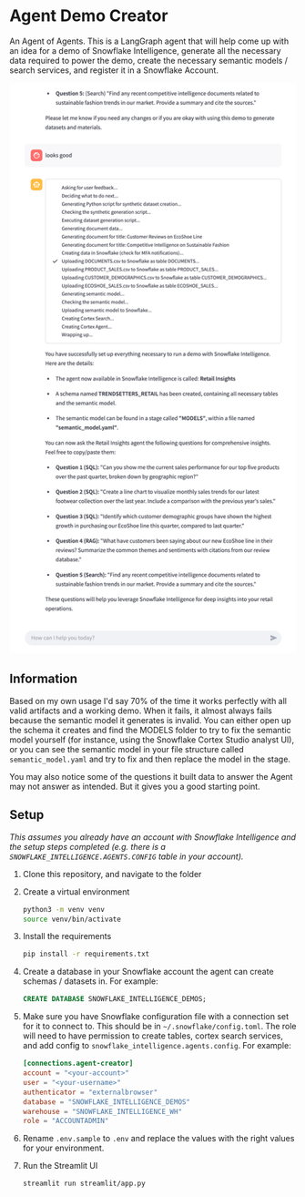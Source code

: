 # Agent Demo Creator

An Agent of Agents. This is a LangGraph agent that will help come up with an idea for a demo of Snowflake Intelligence, generate all the necessary data required to power the demo, create the necessary semantic models / search services, and register it in a Snowflake Account.

![Screenshot](./assets/screenshot.png)

## Information

Based on my own usage I'd say 70% of the time it works perfectly with all valid artifacts and a working demo. When it fails, it almost always fails because the semantic model it generates is invalid. You can either open up the schema it creates and find the MODELS folder to try to fix the semantic model yourself (for instance, using the Snowflake Cortex Studio analyst UI), or you can see the semantic model in your file structure called `semantic_model.yaml` and try to fix and then replace the model in the stage.

You may also notice some of the questions it built data to answer the Agent may not answer as intended. But it gives you a good starting point.

## Setup

*This assumes you already have an account with Snowflake Intelligence and the setup steps completed (e.g. there is a `SNOWFLAKE_INTELLIGENCE.AGENTS.CONFIG` table in your account).*

1. Clone this repository, and navigate to the folder
2. Create a virtual environment

    ```bash
    python3 -m venv venv
    source venv/bin/activate
    ```
3. Install the requirements

    ```bash
    pip install -r requirements.txt
    ```

5. Create a database in your Snowflake account the agent can create schemas / datasets in. For example:

    ```sql
    CREATE DATABASE SNOWFLAKE_INTELLIGENCE_DEMOS;
    ```

4. Make sure you have Snowflake configuration file with a connection set for it to connect to. This should be in `~/.snowflake/config.toml`. The role will need to have permission to create tables, cortex search services, and add config to `snowflake_intelligence.agents.config`. For example:

    ```toml
    [connections.agent-creator]
    account = "<your-account>"
    user = "<your-username>"
    authenticator = "externalbrowser"
    database = "SNOWFLAKE_INTELLIGENCE_DEMOS"
    warehouse = "SNOWFLAKE_INTELLIGENCE_WH"
    role = "ACCOUNTADMIN"
    ```

5. Rename `.env.sample` to `.env` and replace the values with the right values for your environment.

6. Run the Streamlit UI

    ```bash
    streamlit run streamlit/app.py
    ```
